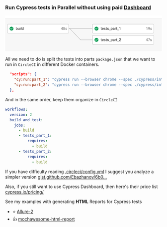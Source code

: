 ### Run Cypress tests in Parallel without using paid [Dashboard](https://www.cypress.io/dashboard/)

![CircleCI](cypress/screen-circleci.jpg)

All we need to do is split the tests into parts `package.json` that we want to run in `CircleCI` in different Docker containers.
```json
  "scripts": {
    "cy:run:part_1": "cypress run --browser chrome --spec ./cypress/integration/1-getting-started/todo.spec.js",
    "cy:run:part_2": "cypress run --browser chrome --spec ./cypress/integration/2-advanced-examples/actions.spec.js"
  },
```

And in the same order, keep them organize in `CircleCI`

```yaml
workflows:
  version: 2
  build_and_test:
    jobs:
      - build
      - tests_part_1:
          requires:
            - build
      - tests_part_2:
          requires:
            - build
```

If you have difficulty reading [.circleci/config.yml](.circleci/config.yml) I suggest you analyze a simpler version [gist.github.com/Ebazhanov/6b0...](https://gist.github.com/Ebazhanov/6b0434132145e0b1ef67b07201c6cde0)

Also, if you still want to use Cypress Dashboard, then here's their price list [cypress.io/pricing/](https://www.cypress.io/pricing/)

See my examples with generating **HTML** Reports for Cypress tests
- ⭐ [Allure-2](https://github.com/Ebazhanov/cypress-allure2-report-example)
- 👍 [mochawesome-html-report](https://github.com/Ebazhanov/cypress-mochawesome-html-report-example)


